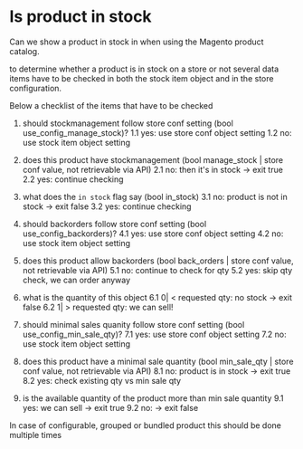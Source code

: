 # Is product in stock

Can we show a product in stock in when using the Magento product catalog.

to determine whether a product is in stock on a store or not several data items have to be checked in both 
the stock item object and in the store configuration. 

Below a checklist of the items that have to be checked

1. should stockmanagement follow store conf setting (bool use_config_manage_stock)?
1.1 yes: use store conf object setting
1.2 no: use stock item object setting

2. does this product have stockmanagement (bool manage_stock | store conf value, not retrievable via API)
2.1 no: then it's in stock -> exit true
2.2 yes: continue checking

3. what does the `in stock` flag say (bool in_stock)
3.1 no: product is not in stock -> exit false
3.2 yes: continue checking

4. should backorders follow store conf setting (bool use_config_backorders)?
4.1 yes: use store conf object setting
4.2 no: use stock item object setting

5. does this product allow backorders (bool back_orders | store conf value, not retrievable via API)
5.1 no: continue to check for qty
5.2 yes: skip qty check, we can order anyway

6. what is the quantity of this object
6.1 0| < requested qty: no stock -> exit false
6.2 1| > requested qty: we can sell!

7. should minimal sales quanity follow store conf setting (bool use_config_min_sale_qty)?
7.1 yes: use store conf object setting
7.2 no: use stock item object setting

8. does this product have a minimal sale quantity (bool min_sale_qty | store conf value, not retrievable via API)
8.1 no: product is in stock -> exit true
8.2 yes: check existing qty vs min sale qty

9. is the available quantity of the product more than min sale quantity
9.1 yes: we can sell -> exit true
9.2 no: -> exit false

In case of configurable, grouped or bundled product this should be done multiple times
